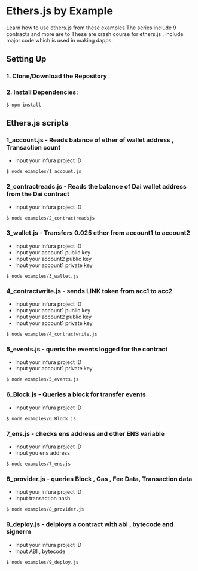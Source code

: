 # Ethers.js by Example

Learn how to use ethers.js from these examples
The series include 9 contracts and more are to
These are crash course for ethers.js , include major code which is used in making dapps.

## Setting Up

### 1. Clone/Download the Repository

### 2. Install Dependencies:

```
$ npm install
```

## Ethers.js scripts

### 1_account.js - Reads balance of ether of wallet address , Transaction count

- Input your infura project ID

```
$ node examples/1_account.js
```

### 2_contractreads.js - Reads the balance of Dai wallet address from the Dai contract

- Input your infura project ID

```
$ node examples/2_contractreadsjs
```

### 3_wallet.js - Transfers 0.025 ether from account1 to account2

- Input your infura project ID
- Input your account1 public key
- Input your account2 public key
- Input your account1 private key

```
$ node examples/3_wallet.js
```

### 4_contractwrite.js - sends LINK token from acc1 to acc2

- Input your infura project ID
- Input your account1 public key
- Input your account2 public key
- Input your account1 private key

```
$ node examples/4_contractwrite.js
```

### 5_events.js - queris the events logged for the contract

- Input your infura project ID
- Input your account1 private key

```
$ node examples/5_events.js
```

### 6_Block.js - Queries a block for transfer events

- Input your infura project ID

```
$ node examples/6_Block.js
```

### 7_ens.js - checks ens address and other ENS variable

- Input your infura project ID
- Input you ens address

```
$ node examples/7_ens.js
```

### 8_provider.js - queries Block , Gas , Fee Data, Transaction data

- Input your infura project ID
- Input transaction hash

```
$ node examples/8_provider.js
```

### 9_deploy.js - delploys a contract with abi , bytecode and signerm

- Input your infura project ID
- Input ABI , bytecode

```
$ node examples/9_deploy.js
```
